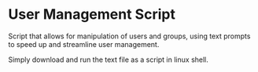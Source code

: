 # User Management Script

Script that allows for manipulation of users and groups, using text prompts to speed up and streamline user management.

Simply download and run the text file as a script in linux shell. 
